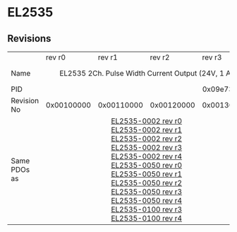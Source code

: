 # EL2535

## Revisions
<table>
<tr>
<td></td>
<td>rev r0</td>
<td>rev r1</td>
<td>rev r2</td>
<td>rev r3</td>
<td>rev r5</td>
<td>rev r6</td>
<td>rev r7</td>
</tr>
<tr>
<td>Name</td>
<td colspan=4 align="center">EL2535 2Ch. Pulse Width Current Output (24V, 1 A)</td>
<td colspan=3 align="center">EL2535 2Ch. Pulse Width Current Output (24V, 1A)</td>
</tr>
<tr>
<td>PID</td>
<td colspan=7 align="center">0x09e73052</td>
</tr>
<tr>
<td>Revision No</td>
<td>0x00100000</td>
<td>0x00110000</td>
<td>0x00120000</td>
<td>0x00130000</td>
<td>0x00150000</td>
<td>0x00160000</td>
<td>0x00170000</td>
</tr>
<tr>
<td>Same PDOs as</td>
<td colspan=4 align="center"><a href="EL2535-0002.md">EL2535-0002 rev r0</a><br/><a href="EL2535-0002.md">EL2535-0002 rev r1</a><br/><a href="EL2535-0002.md">EL2535-0002 rev r2</a><br/><a href="EL2535-0002.md">EL2535-0002 rev r3</a><br/><a href="EL2535-0002.md">EL2535-0002 rev r4</a><br/><a href="EL2535-0050.md">EL2535-0050 rev r0</a><br/><a href="EL2535-0050.md">EL2535-0050 rev r1</a><br/><a href="EL2535-0050.md">EL2535-0050 rev r2</a><br/><a href="EL2535-0050.md">EL2535-0050 rev r3</a><br/><a href="EL2535-0050.md">EL2535-0050 rev r4</a><br/><a href="EL2535-0100.md">EL2535-0100 rev r3</a><br/><a href="EL2535-0100.md">EL2535-0100 rev r4</a></td>
<td colspan=2 align="center"><a href="EL2535-0002.md">EL2535-0002 rev r5</a><br/><a href="EL2535-0002.md">EL2535-0002 rev r6</a><br/><a href="EL2535-0005.md">EL2535-0005 rev r6</a><br/><a href="EL2535-0050.md">EL2535-0050 rev r5</a><br/><a href="EL2535-0050.md">EL2535-0050 rev r6</a><br/><a href="EL2535-0100.md">EL2535-0100 rev r5</a><br/><a href="EL2535-0100.md">EL2535-0100 rev r6</a></td>
<td><a href="EL2535-0002.md">EL2535-0002 rev r7</a><br/><a href="EL2535-0005.md">EL2535-0005 rev r7</a><br/><a href="EL2535-0050.md">EL2535-0050 rev r7</a><br/><a href="EL2535-0100.md">EL2535-0100 rev r7</a></td>
</tr>
</table>
